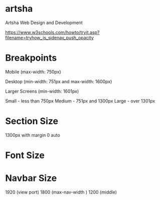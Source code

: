 # artsha
 Artsha Web Design and Development


https://www.w3schools.com/howto/tryit.asp?filename=tryhow_js_sidenav_push_opacity


# Breakpoints

Mobile (max-width: 750px)

Desktop (min-width: 751px and max-width: 1600px)

Larger Screens (min-width: 1601px)


Small - less than 750px
Medium - 751px and 1300px
Large - over 1301px


# Section Size
1300px with margin 0 auto


# Font Size



# Navbar Size



1920 (view port)
1800 (max-nav-width )
1200 (middle)